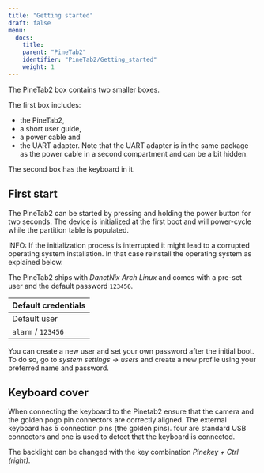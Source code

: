 ```yaml
---
title: "Getting started"
draft: false
menu:
  docs:
    title:
    parent: "PineTab2"
    identifier: "PineTab2/Getting_started"
    weight: 1
---
```


The PineTab2 box contains two smaller boxes.

The first box includes:

* the PineTab2, 
* a short user guide, 
* a power cable and 
* the UART adapter. Note that the UART adapter is in the same package as the power cable in a second compartment and can be a bit hidden. 

The second box has the keyboard in it.

## First start

The PineTab2 can be started by pressing and holding the power button for two seconds. The device is initialized at the first boot and will power-cycle while the partition table is populated.

INFO: If the initialization process is interrupted it might lead to a corrupted operating system installation. In that case reinstall the operating system as explained below.

The PineTab2 ships with _DanctNix Arch Linux_ and comes with a pre-set user and the default password `123456`. 

| Default credentials |
| --- |
| Default user |
| `alarm` / `123456` |

You can create a new user and set your own password after the initial boot. To do so, go to _system settings_ -> _users_ and create a new profile using your preferred name and password.

## Keyboard cover

When connecting the keyboard to the Pinetab2 ensure that the camera and the golden pogo pin connectors are correctly aligned. 
The external keyboard has 5 connection pins (the golden pins). four are standard USB connectors and one is used to detect that the keyboard is connected.

The backlight can be changed with the key combination _Pinekey + Ctrl (right)_.
